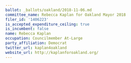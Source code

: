 ```yaml
---
ballot: _ballots/oakland/2018-11-06.md
committee_name: Rebecca Kaplan for Oakland Mayor 2018
filer_id: '1406223'
is_accepted_expenditure_ceiling: true
is_incumbent: false
name: Rebecca Kaplan
occupation: Councilmember At-Large
party_affiliation: Democrat
twitter_url: kaplan4oakland
website_url: http://kaplanforoakland.org/
---
```

